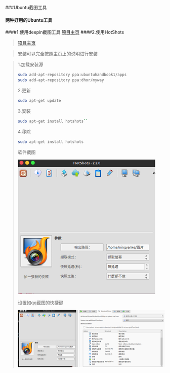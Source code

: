###Ubuntu截图工具
#### 两种好用的Ubuntu工具
####1.使用deepin截图工具
[项目主页](https://github.com/linuxdeepin/deepin-screenshot)
####2.使用HotShots
>[项目主页](http://www.edivaldobrito.com.br/captura-de-tela-no-linux-hotshots/)

>安装可以完全按照主页上的说明进行安装

>1.加载安装源
>```bash
>sudo add-apt-repository ppa:ubuntuhandbook1/apps
>sudo add-apt-repository ppa:dhor/myway
>```
>2.更新
>```bash
>sudo apt-get update
>```
>3.安装
>```bash
>sudo apt-get install hotshots``
>```
>4.移除
>```bash
>sudo apt-get install hotshots
>```
>
>软件截图
>
>![jietu1](./picture/hotshots1.png)
>
>设置如qq截图的快捷键
> 
>![jitu2231](./picture/hotshots2.png)
